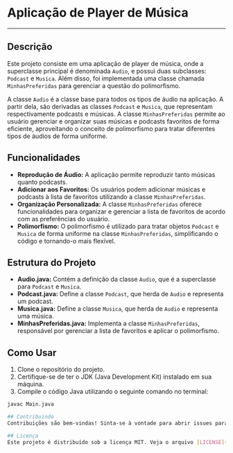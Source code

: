 # Aplicação de Player de Música

---

## Descrição

Este projeto consiste em uma aplicação de player de música, onde a superclasse principal é denominada `Audio`, e possui duas subclasses: `Podcast` e `Musica`. Além disso, foi implementada uma classe chamada `MinhasPreferidas` para gerenciar a questão do polimorfismo.

A classe `Audio` é a classe base para todos os tipos de áudio na aplicação. A partir dela, são derivadas as classes `Podcast` e `Musica`, que representam respectivamente podcasts e músicas. A classe `MinhasPreferidas` permite ao usuário gerenciar e organizar suas músicas e podcasts favoritos de forma eficiente, aproveitando o conceito de polimorfismo para tratar diferentes tipos de áudios de forma uniforme.

## Funcionalidades

- **Reprodução de Áudio:** A aplicação permite reproduzir tanto músicas quanto podcasts.
- **Adicionar aos Favoritos:** Os usuários podem adicionar músicas e podcasts à lista de favoritos utilizando a classe `MinhasPreferidas`.
- **Organização Personalizada:** A classe `MinhasPreferidas` oferece funcionalidades para organizar e gerenciar a lista de favoritos de acordo com as preferências do usuário.
- **Polimorfismo:** O polimorfismo é utilizado para tratar objetos `Podcast` e `Musica` de forma uniforme na classe `MinhasPreferidas`, simplificando o código e tornando-o mais flexível.

## Estrutura do Projeto

- **Audio.java:** Contém a definição da classe `Audio`, que é a superclasse para `Podcast` e `Musica`.
- **Podcast.java:** Define a classe `Podcast`, que herda de `Audio` e representa um podcast.
- **Musica.java:** Define a classe `Musica`, que herda de `Audio` e representa uma música.
- **MinhasPreferidas.java:** Implementa a classe `MinhasPreferidas`, responsável por gerenciar a lista de favoritos e aplicar o polimorfismo.

## Como Usar

1. Clone o repositório do projeto.
2. Certifique-se de ter o JDK (Java Development Kit) instalado em sua máquina.
3. Compile o código Java utilizando o seguinte comando no terminal:

```bash
javac Main.java

## Contribuindo
Contribuições são bem-vindas! Sinta-se à vontade para abrir issues para reportar bugs, sugerir melhorias ou enviar pull requests com novos recursos.

## Licença
Este projeto é distribuído sob a licença MIT. Veja o arquivo [LICENSE](LICENSE) para mais detalhes.
